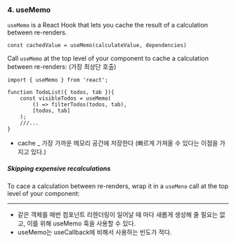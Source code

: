 ### 4. useMemo

`useMemo` is a React Hook that lets you cache the result of a calculation between re-renders.

```react
const cachedValue = useMemo(calculateValue, dependencies)
```

Call `useMemo` at the top level of your component to cache a calculation between re-renders: (가장 최상단 호출)

```react
import { useMemo } from 'react';

function TodoList({ todos, tab }){
    const visibleTodos = useMemo(
    	() => filterTodos(todos, tab),
        [todos, tab]
    );
    ///...
}
```

* cache _ 가장 가까운 메모리 공간에 저장한다 (빠르게 가져올 수 있다는 이점을 가지고 있다.)

##### Skipping expensive recalculations 

To cace a calculation between re-renders, wrap it in a `useMeno` call at the top level of your component:



---



* 같은 객체를 매번 컴포넌트 리렌더링이 일어날 때 마다 새롭게 생성해 줄 필요는 없고, 이를 위해 useMemo 훅을 사용할 수 있다. 
* useMemo는 useCallback에 비해서 사용하는 빈도가 적다. 


